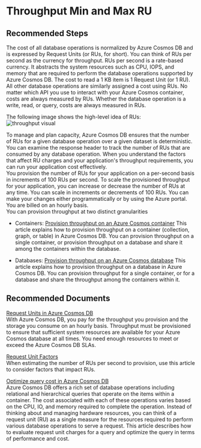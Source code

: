 <properties
	pageTitle="Throughput Min and Max RU"
	description="Throughput Min and Max RU"
	service="microsoft.documentdb"
	resource="databaseAccounts"
	authors="jimsch"
	ms.author="jimsch"
	selfHelpType="generic"
	supportTopicIds="32636800"
	resourceTags=""
	productPesIds="15585"
    cloudEnvironments="public,fairfax,blackforest,mooncake"
	articleId="cosmosdb-throughput-minmax-ru"
	displayOrder="245"
	category="Throughput and Scaling"
/>

# Throughput Min and Max RU

## **Recommended Steps**
The cost of all database operations is normalized by Azure Cosmos DB and is expressed by Request Units (or RUs, for short). You can think of RUs per second as the currency for throughput. RUs per second is a rate-based currency. It abstracts the system resources such as CPU, IOPS, and memory that are required to perform the database operations supported by Azure Cosmos DB.
The cost to read a 1 KB item is 1 Request Unit (or 1 RU). All other database operations are similarly assigned a cost using RUs. No matter which API you use to interact with your Azure Cosmos container, costs are always measured by RUs. Whether the database operation is a write, read, or query, costs are always measured in RUs.


The following image shows the high-level idea of RUs:  
![throughput visual](https://docs.microsoft.com/azure/cosmos-db/media/request-units/request-units.png)  


To manage and plan capacity, Azure Cosmos DB ensures that the number of RUs for a given database operation over a given dataset is deterministic. You can examine the response header to track the number of RUs that are consumed by any database operation. When you understand the factors that affect RU charges and your application's throughput requirements, you can run your application cost effectively.
<br>You provision the number of RUs for your application on a per-second basis in increments of 100 RUs per second. To scale the provisioned throughput for your application, you can increase or decrease the number of RUs at any time. You can scale in increments or decrements of 100 RUs. You can make your changes either programmatically or by using the Azure portal. You are billed on an hourly basis.
<br>You can provision throughput at two distinct granularities<br> 

-  Containers: [Provision throughput on an Azure Cosmos container](https://docs.microsoft.com/azure/cosmos-db/how-to-provision-container-throughput)
This article explains how to provision throughput on a container (collection, graph, or table) in Azure Cosmos DB. You can provision throughput on a single container, or provision throughput on a database and share it among the containers within the database.

- Databases: [Provision throughput on an Azure Cosmos database](https://docs.microsoft.com/azure/cosmos-db/request-units)
This article explains how to provision throughput on a database in Azure Cosmos DB. You can provision throughput for a single container, or for a database and share the throughput among the containers within it.  


## **Recommended Documents**

[Request Units in Azure Cosmos DB](https://docs.microsoft.com/azure/cosmos-db/request-units)
<br>With Azure Cosmos DB, you pay for the throughput you provision and the storage you consume on an hourly basis. Throughput must be provisioned to ensure that sufficient system resources are available for your Azure Cosmos database at all times. You need enough resources to meet or exceed the Azure Cosmos DB SLAs.  

[Request Unit Factors](https://docs.microsoft.com/azure/cosmos-db/request-units#request-unit-considerations)
<br>When estimating the number of RUs per second to provision, use this article to consider factors that impact RUs.  

[Optimize query cost in Azure Cosmos DB](https://docs.microsoft.com/azure/cosmos-db/optimize-cost-queries#evaluate-request-unit-charge-for-a-query)
<br>Azure Cosmos DB offers a rich set of database operations including relational and hierarchical queries that operate on the items within a container. The cost associated with each of these operations varies based on the CPU, IO, and memory required to complete the operation. Instead of thinking about and managing hardware resources, you can think of a request unit (RU) as a single measure for the resources required to perform various database operations to serve a request. This article describes how to evaluate request unit charges for a query and optimize the query in terms of performance and cost.
